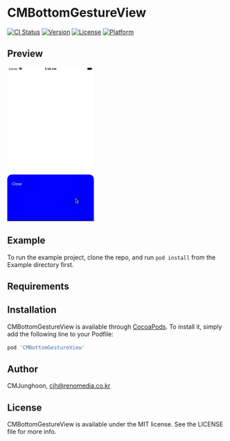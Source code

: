 # CMBottomGestureView

[![CI Status](https://img.shields.io/travis/CMJunghoon/CMBottomGestureView.svg?style=flat)](https://travis-ci.org/CMJunghoon/CMBottomGestureView)
[![Version](https://img.shields.io/cocoapods/v/CMBottomGestureView.svg?style=flat)](https://cocoapods.org/pods/CMBottomGestureView)
[![License](https://img.shields.io/cocoapods/l/CMBottomGestureView.svg?style=flat)](https://cocoapods.org/pods/CMBottomGestureView)
[![Platform](https://img.shields.io/cocoapods/p/CMBottomGestureView.svg?style=flat)](https://cocoapods.org/pods/CMBottomGestureView)

## Preview
![image](https://github.com/CMJunghoon/CMBottomGestureView/blob/master/Demo/CMBottomGestureView_Demo.gif)

## Example

To run the example project, clone the repo, and run `pod install` from the Example directory first.

## Requirements

## Installation

CMBottomGestureView is available through [CocoaPods](https://cocoapods.org). To install
it, simply add the following line to your Podfile:

```ruby
pod 'CMBottomGestureView'
```

## Author

CMJunghoon, cjh@renomedia.co.kr

## License

CMBottomGestureView is available under the MIT license. See the LICENSE file for more info.
